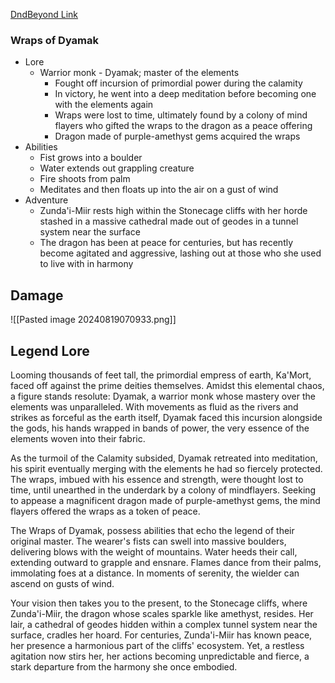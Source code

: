 
[DndBeyond Link](https://www.dndbeyond.com/homebrew/creations/view?entityTypeId=112130694&id=7922187)

### Wraps of Dyamak

* Lore
	* Warrior monk - Dyamak; master of the elements
	    * Fought off incursion of primordial power during the calamity
	    * In victory, he went into a deep meditation before becoming one with the elements again
	    * Wraps were lost to time, ultimately found by a colony of mind flayers who gifted the wraps to the dragon as a peace offering
	  * Dragon made of purple-amethyst gems acquired the wraps
* Abilities
	* Fist grows into a boulder
	* Water extends out grappling creature
	* Fire shoots from palm
	* Meditates and then floats up into the air on a gust of wind
* Adventure
	* Zunda'i-Miir rests high within the Stonecage cliffs with her horde stashed in a massive cathedral made out of geodes in a tunnel system near the surface
	* The dragon has been at peace for centuries, but has recently become agitated and aggressive, lashing out at those who she used to live with in harmony

## Damage

![[Pasted image 20240819070933.png]]

## Legend Lore

Looming thousands of feet tall, the primordial empress of earth, Ka'Mort, faced off against the prime deities themselves. Amidst this elemental chaos, a figure stands resolute: Dyamak, a warrior monk whose mastery over the elements was unparalleled. With movements as fluid as the rivers and strikes as forceful as the earth itself, Dyamak faced this incursion alongside the gods, his hands wrapped in bands of power, the very essence of the elements woven into their fabric.

As the turmoil of the Calamity subsided, Dyamak retreated into meditation, his spirit eventually merging with the elements he had so fiercely protected. The wraps, imbued with his essence and strength, were thought lost to time, until unearthed in the underdark by a colony of mindflayers. Seeking to appease a magnificent dragon made of purple-amethyst gems, the mind flayers offered the wraps as a token of peace.

The Wraps of Dyamak, possess abilities that echo the legend of their original master. The wearer's fists can swell into massive boulders, delivering blows with the weight of mountains. Water heeds their call, extending outward to grapple and ensnare. Flames dance from their palms, immolating foes at a distance. In moments of serenity, the wielder can ascend on gusts of wind.

Your vision then takes you to the present, to the Stonecage cliffs, where Zunda'i-Miir, the dragon whose scales sparkle like amethyst, resides. Her lair, a cathedral of geodes hidden within a complex tunnel system near the surface, cradles her hoard. For centuries, Zunda'i-Miir has known peace, her presence a harmonious part of the cliffs' ecosystem. Yet, a restless agitation now stirs her, her actions becoming unpredictable and fierce, a stark departure from the harmony she once embodied.

